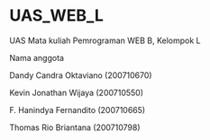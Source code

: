 # UAS_WEB_L
UAS Mata kuliah Pemrograman WEB B, Kelompok L

Nama anggota 


Dandy Candra Oktaviano (200710670)


Kevin Jonathan Wijaya (200710550)


F. Hanindya Fernandito (200710665)


Thomas Rio Briantana (200710798)

